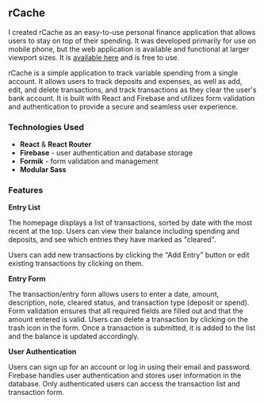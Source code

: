 ## rCache

I created rCache as an easy-to-use personal finance application that allows users to stay on top of their spending.  It was developed primarily for use on mobile phone, but the web application is available and functional at larger viewport sizes. It is [available here](https://rcachev2.netlify.app/) and is free to use.

rCache is a simple application to track variable spending from a single account. It allows users to track deposits and expenses, as well as add, edit, and delete transactions, and track transactions as they clear the user's bank account. It is built with React and Firebase and utilizes form validation and authentication to provide a secure and seamless user experience.

### Technologies Used

 - **React** & **React Router** 
 - **Firebase** - user authentication and database storage    
  - **Formik** - form validation and management
  - **Modular Sass**

### Features

**Entry List**

The homepage displays a list of transactions, sorted by date with the most recent at the top. Users can view their balance including spending and deposits, and see which entries they have marked as "cleared".

Users can add new transactions by clicking the "Add Entry" button or edit existing transactions by clicking on them.

**Entry Form**

The transaction/entry form allows users to enter a date, amount, description, note, cleared status, and transaction type (deposit or spend). Form validation ensures that all required fields are filled out and that the amount entered is valid. Users can delete a transaction by clicking on the trash icon in the form. Once a transaction is submitted, it is added to the list and the balance is updated accordingly.

**User Authentication**

Users can sign up for an account or log in using their email and password. Firebase handles user authentication and stores user information in the database. Only authenticated users can access the transaction list and transaction form.

